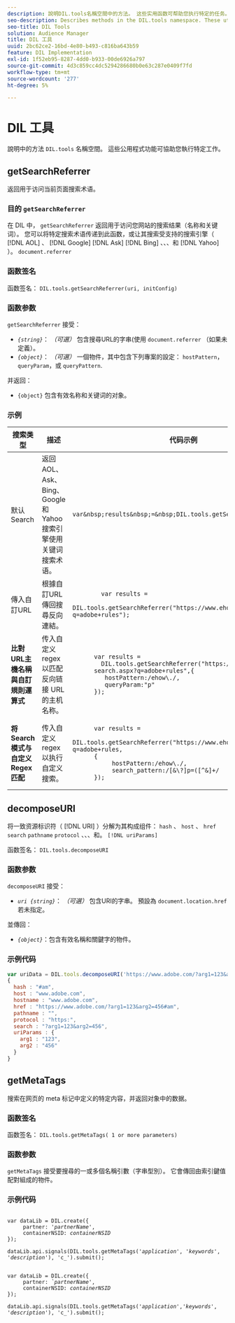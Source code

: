 ```yaml
---
description: 說明DIL.tools名稱空間中的方法。 这些实用函数可帮助您执行特定的任务。
seo-description: Describes methods in the DIL.tools namespace. These utility functions help you perform specific tasks.
seo-title: DIL Tools
solution: Audience Manager
title: DIL 工具
uuid: 2bc62ce2-16bd-4e80-b493-c816ba643b59
feature: DIL Implementation
exl-id: 1f52eb95-8287-4dd0-b933-00de6926a797
source-git-commit: 4d3c859cc4dc5294286680b0e63c287e0409f7fd
workflow-type: tm+mt
source-wordcount: '277'
ht-degree: 5%

---
```


# DIL 工具

說明中的方法 `DIL.tools` 名稱空間。 這些公用程式功能可協助您執行特定工作。

<!-- 

c_dil_functions.xml

 -->

## getSearchReferrer

返回用于访问当前页面搜索术语。

<!-- 

r_dil_get_search_referrer.xml

 -->

### 目的 `getSearchReferrer`

在 DIL 中， `getSearchReferrer` 返回用于访问您网站的搜索结果（名称和关键词）。 您可以将特定搜索术语传递到此函数，或让其搜索受支持的搜索引擎（ [!DNL AOL] 、 [!DNL Google] [!DNL Ask] [!DNL Bing] 、、、和 [!DNL Yahoo] ）。 `document.referrer`

### 函数签名

函数签名： `DIL.tools.getSearchReferrer(uri, initConfig)`

### 函数参数

`getSearchReferrer` 接受：

* *`{string}`*： *（可選）* 包含搜尋URL的字串(使用 `document.referrer` （如果未定義）。
* *`{object}`*： *（可選）* 一個物件，其中包含下列專案的設定： `hostPattern`， `queryParam`，或 `queryPattern`.

并返回：

* `{object}` 包含有效名称和关键词的对象。

### 示例

<table id="table_D035276601EC428295E4D619F05BB8D0"> 
 <thead> 
  <tr> 
   <th> 搜索类型 </th> 
   <th> 描述 </th> 
   <th> 代码示例 </th> 
  </tr> 
 </thead>
 <tbody> 
  <tr> 
   <td> 默认 Search</td> 
   <td> 返回 AOL、Ask、Bing、Google 和 Yahoo 搜索引擎使用关键词搜索术语。 </td> 
   <td>
      <code>var&amp;nbsp;results&amp;nbsp;=&amp;nbsp;DIL.tools.getSearchReferrer();</code> 
  </td>
  </tr> 
  <tr> 
   <td>傳入自訂URL</td> 
   <td>根據自訂URL傳回搜尋反向連結。</td> 
   <td> 
  <code>
        var&nbsp;results&nbsp;= 
        DIL.tools.getSearchReferrer("https://www.ehow.com/search.aspx?q=adobe+rules");
  </code>
</td> 
  </tr> 
  <tr> 
   <td> <b>比對URL主機名稱與自訂規則運算式</b></td> 
   <td> 传入自定义 regex 以匹配反向链接 URL 的主机名称。 </td> 
   <td> 
  <code>
      var results = 
        DIL.tools.getSearchReferrer("https://www.ehow.com/
      search.aspx?q=adobe+rules",{ 
      &nbsp;&nbsp;&nbsp;hostPattern:/ehow\./, 
      &nbsp;&nbsp;&nbsp;queryParam:"p" 
      }); 
  </code>
  </td></tr> 
  <tr> 
   <td> <b>将 Search 模式与自定义 Regex 匹配</b> </td> 
   <td> 传入自定义 regex 以执行自定义搜索。 </td> 
   <td> 
    <code>
      var&nbsp;results&nbsp;= 
      DIL.tools.getSearchReferrer("https://www.ehow.com/search.aspx?q=adobe+rules,
      {
        &nbsp;&nbsp;&nbsp;hostPattern:/ehow\./, 
        &nbsp;&nbsp;&nbsp;search_pattern:/[&amp;\?]p=([^&amp;]+/ 
      });
    </code>
   </td> 
  </tr> 
 </tbody> 
</table>

## decomposeURI

将一致资源标识符（ [!DNL URI] ）分解为其构成组件： `hash` 、 `host` 、 `href` `search` `pathname` `protocol` 、、、和。 `[!DNL uriParams]`

<!-- 

r_dil_decompose.xml

 -->

函数签名： `DIL.tools.decomposeURI`

### 函数参数

`decomposeURI` 接受：

* *`uri {string}`*： *（可選）* 包含URI的字串。 預設為 `document.location.href` 若未指定。

並傳回：

* *`{object}`*：包含有效名稱和關鍵字的物件。

### 示例代码


```javascript
var uriData = DIL.tools.decomposeURI('https://www.adobe.com/?arg1=123&arg2=456#am'); 
{ 
  hash : "#am", 
  host : "www.adobe.com", 
  hostname : "www.adobe.com", 
  href : "https://www.adobe.com/?arg1=123&arg2=456#am", 
  pathname : "", 
  protocol : "https:", 
  search : "?arg1=123&arg2=456", 
  uriParams : { 
    arg1 : "123", 
    arg2 : "456" 
  } 
}
```

## getMetaTags

搜索在网页的 meta 标记中定义的特定内容，并返回对象中的数据。

<!-- 

r_dil_get_metatags.xml

 -->

### 函数签名

函数签名： `DIL.tools.getMetaTags( 1 or more parameters)`

### 函数参数

`getMetaTags` 接受要搜尋的一或多個名稱引數（字串型別）。 它會傳回由索引鍵值配對組成的物件。

### 示例代码

<pre class="&ldquo;javascript&rdquo;"><code>
var dataLib = DIL.create({ 
     partner: '<i>partnerName'</i>, 
     containerNSID: <i>containerNSID</i> 
}); 

dataLib.api.signals(DIL.tools.getMetaTags('<i>application</i>', '<i>keywords</i>',  '<i>description</i>'), 'c_').submit();
</code></pre>

<pre><code>
var dataLib = DIL.create({ 
     partner: <i>`partnerName'</i>, 
     containerNSID: <i>containerNSID</i> 
}); 

dataLib.api.signals(DIL.tools.getMetaTags('<i>application</i>','<i>keywords</i>', '<i>description</i>'), 'c_').submit();
</code></pre>
